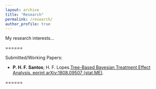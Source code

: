 ```yaml
---
layout: archive
title: "Research"
permalink: /research/
author_profile: true
---
```


My research interests...

======

Submitted/Working Papers:

* **P. H. F. Santos**; H. F. Lopes.[Tree-Based Bayesian Treatment Effect Analysis. eprint arXiv:1808.09507 (stat.ME)](https://arxiv.org/abs/1808.09507).

======
